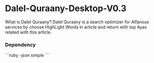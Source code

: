 Dalel-Quraany-Desktop-V0.3
==========================


What is Dalel Quraany?
    Dalel Quraany is a search optimizer for Alfanous services by choose HighLight Words in article and return with top Ayas related with this article.
    
<h3>Dependency</h3>
```ruby
-json simple
```


